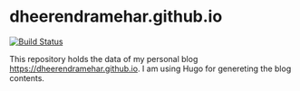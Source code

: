 # dheerendramehar.github.io

[![Build Status](https://travis-ci.com/dheerendramehar/dheerendramehar.github.io.svg?branch=hugo)](https://travis-ci.com/dheerendramehar/dheerendramehar.github.io)

This repository holds the data of my personal blog https://dheerendramehar.github.io. I am using Hugo for genereting the blog contents.

